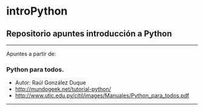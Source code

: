 # introPython

## Repositorio apuntes introducción a Python

---

Apuntes a partir de:

### Python para todos.

* Autor: Raúl González Duque
* http://mundogeek.net/tutorial-python/
* http://www.utic.edu.py/citil/images/Manuales/Python_para_todos.pdf

---
